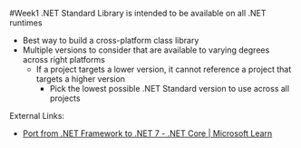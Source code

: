 #Week1 
.NET Standard Library is intended to be available on all .NET runtimes
- Best way to build a cross-platform class library
- Multiple versions to consider that are available to varying degrees across right platforms
	- If a project targets a lower version, it cannot reference a project that targets a higher version
		- Pick the lowest possible .NET Standard version to use across all projects

External Links:
- [Port from .NET Framework to .NET 7 - .NET Core | Microsoft Learn](https://learn.microsoft.com/en-us/dotnet/core/porting/#targeting-the-net-standard-library)